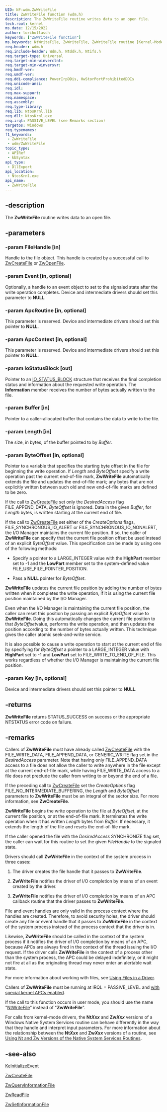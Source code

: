 ```yaml
---
UID: NF:wdm.ZwWriteFile
title: ZwWriteFile function (wdm.h)
description: The ZwWriteFile routine writes data to an open file.
tech.root: kernel
ms.date: 12/15/2022
author: lorihollasch
keywords: ["ZwWriteFile function"]
ms.keywords: NtWriteFile, ZwWriteFile, ZwWriteFile routine [Kernel-Mode Driver Architecture], k111_97437555-3cb5-497b-8ebb-c683771da9f4.xml, kernel.zwwritefile, wdm/NtWriteFile, wdm/ZwWriteFile
req.header: wdm.h
req.include-header: Wdm.h, Ntddk.h, Ntifs.h
req.target-type: Universal
req.target-min-winverclnt:
req.target-min-winversvr: 
req.kmdf-ver: 
req.umdf-ver: 
req.ddi-compliance: PowerIrpDDis, HwStorPortProhibitedDDIs
req.unicode-ansi: 
req.idl: 
req.max-support: 
req.namespace: 
req.assembly: 
req.type-library: 
req.lib: NtosKrnl.lib
req.dll: NtosKrnl.exe
req.irql: PASSIVE_LEVEL (see Remarks section)
targetos: Windows
req.typenames: 
f1_keywords:
 - ZwWriteFile
 - wdm/ZwWriteFile
topic_type:
 - APIRef
 - kbSyntax
api_type:
 - DllExport
api_location:
 - NtosKrnl.exe
api_name:
 - ZwWriteFile
---
```


## -description

The **ZwWriteFile** routine writes data to an open file.

## -parameters

### -param FileHandle [in]

Handle to the file object. This handle is created by a successful call to [ZwCreateFile](../ntifs/nf-ntifs-ntcreatefile.md) or [ZwOpenFile](../ntifs/nf-ntifs-ntopenfile.md).

### -param Event [in, optional]

Optionally, a handle to an event object to set to the signaled state after the write operation completes. Device and intermediate drivers should set this parameter to **NULL**.

### -param ApcRoutine [in, optional]

This parameter is reserved. Device and intermediate drivers should set this pointer to **NULL**.

### -param ApcContext [in, optional]

This parameter is reserved. Device and intermediate drivers should set this pointer to **NULL**.

### -param IoStatusBlock [out]

Pointer to an [IO_STATUS_BLOCK](./ns-wdm-_io_status_block.md) structure that receives the final completion status and information about the requested write operation. The **Information** member receives the number of bytes actually written to the file.

### -param Buffer [in]

Pointer to a caller-allocated buffer that contains the data to write to the file.

### -param Length [in]

The size, in bytes, of the buffer pointed to by *Buffer*.

### -param ByteOffset [in, optional]

Pointer to a variable that specifies the starting byte offset in the file for beginning the write operation. If *Length* and *ByteOffset* specify a write operation past the current end-of-file mark, **ZwWriteFile** automatically extends the file and updates the end-of-file mark; any bytes that are not explicitly written between such old and new end-of-file marks are defined to be zero.

If the call to [ZwCreateFile](../ntifs/nf-ntifs-ntcreatefile.md) set only the *DesiredAccess* flag FILE_APPEND_DATA, *ByteOffset* is ignored. Data in the given *Buffer*, for *Length* bytes, is written starting at the current end of file.

If the call to [ZwCreateFile](../ntifs/nf-ntifs-ntcreatefile.md) set either of the *CreateOptions* flags, FILE_SYNCHRONOUS_IO_ALERT or FILE_SYNCHRONOUS_IO_NONALERT, the I/O Manager maintains the current file position. If so, the caller of **ZwWriteFile** can specify that the current file position offset be used instead of an explicit *ByteOffset* value. This specification can be made by using one of the following methods:

- Specify a pointer to a LARGE_INTEGER value with the **HighPart** member set to -1 and the **LowPart** member set to the system-defined value FILE_USE_FILE_POINTER_POSITION.

- Pass a **NULL** pointer for *ByteOffset*.

**ZwWriteFile** updates the current file position by adding the number of bytes written when it completes the write operation, if it is using the current file position maintained by the I/O Manager.

Even when the I/O Manager is maintaining the current file position, the caller can reset this position by passing an explicit *ByteOffset* value to **ZwWriteFile**. Doing this automatically changes the current file position to that *ByteOffset*value, performs the write operation, and then updates the position according to the number of bytes actually written. This technique gives the caller atomic seek-and-write service.

It is also possible to cause a write operation to start at the current end of file by specifying for *ByteOffset* a pointer to a LARGE_INTEGER value with **HighPart** set to -1 and **LowPart** set to FILE_WRITE_TO_END_OF_FILE. This works regardless of whether the I/O Manager is maintaining the current file position.

### -param Key [in, optional]

Device and intermediate drivers should set this pointer to **NULL**.

## -returns

**ZwWriteFile** returns STATUS_SUCCESS on success or the appropriate NTSTATUS error code on failure.

## -remarks

Callers of **ZwWriteFile** must have already called [ZwCreateFile](../ntifs/nf-ntifs-ntcreatefile.md) with the FILE_WRITE_DATA, FILE_APPEND_DATA, or GENERIC_WRITE flag set in the *DesiredAccess* parameter. Note that having only FILE_APPEND_DATA access to a file does not allow the caller to write anywhere in the file except at the current end-of-file mark, while having FILE_WRITE_DATA access to a file does not preclude the caller from writing to or beyond the end of a file.

If the preceding call to [ZwCreateFile](../ntifs/nf-ntifs-ntcreatefile.md) set the *CreateOptions* flag FILE_NO_INTERMEDIATE_BUFFERING, the *Length* and *ByteOffset* parameters to **ZwWriteFile** must be an integral of the sector size. For more information, see **ZwCreateFile**.

**ZwWriteFile** begins the write operation to the file at *ByteOffset*, at the current file position, or at the end-of-file mark. It terminates the write operation when it has written *Length* bytes from *Buffer*. If necessary, it extends the length of the file and resets the end-of-file mark.

If the caller opened the file with the *DesiredAccess* SYNCHRONIZE flag set, the caller can wait for this routine to set the given *FileHandle* to the signaled state.

Drivers should call **ZwWriteFile** in the context of the system process in three cases:

1. The driver creates the file handle that it passes to **ZwWriteFile**.

1. **ZwWriteFile** notifies the driver of I/O completion by means of an event created by the driver.

1. **ZwWriteFile** notifies the driver of I/O completion by means of an APC callback routine that the driver passes to **ZwWriteFile**.

File and event handles are only valid in the process context where the handles are created. Therefore, to avoid security holes, the driver should create any file or event handle that it passes to **ZwWriteFile** in the context of the system process instead of the process context that the driver is in.

Likewise, **ZwWriteFile** should be called in the context of the system process if it notifies the driver of I/O completion by means of an APC, because APCs are always fired in the context of the thread issuing the I/O request. If the driver calls **ZwWriteFile** in the context of a process other than the system process, the APC could be delayed indefinitely, or it might not fire at all as the originating thread may never enter an alertable wait state.

For more information about working with files, see [Using Files in a Driver](/windows-hardware/drivers/kernel/using-files-in-a-driver).

Callers of **ZwWriteFile** must be running at IRQL = PASSIVE_LEVEL and [with special kernel APCs enabled](/windows-hardware/drivers/kernel/disabling-apcs).

If the call to this function occurs in user mode, you should use the name "[NtWriteFile](../ntifs/nf-ntifs-ntwritefile.md)" instead of "**ZwWriteFile**".

For calls from kernel-mode drivers, the **Nt*Xxx*** and **Zw*Xxx*** versions of a Windows Native System Services routine can behave differently in the way that they handle and interpret input parameters. For more information about the relationship between the **Nt*Xxx*** and **Zw*Xxx*** versions of a routine, see [Using Nt and Zw Versions of the Native System Services Routines](/windows-hardware/drivers/kernel/using-nt-and-zw-versions-of-the-native-system-services-routines).

## -see-also

[KeInitializeEvent](./nf-wdm-keinitializeevent.md)

[ZwCreateFile](../ntifs/nf-ntifs-ntcreatefile.md)

[ZwQueryInformationFile](../ntifs/nf-ntifs-ntqueryinformationfile.md)

[ZwReadFile](../ntifs/nf-ntifs-ntreadfile.md)

[ZwSetInformationFile](../ntifs/nf-ntifs-ntsetinformationfile.md)